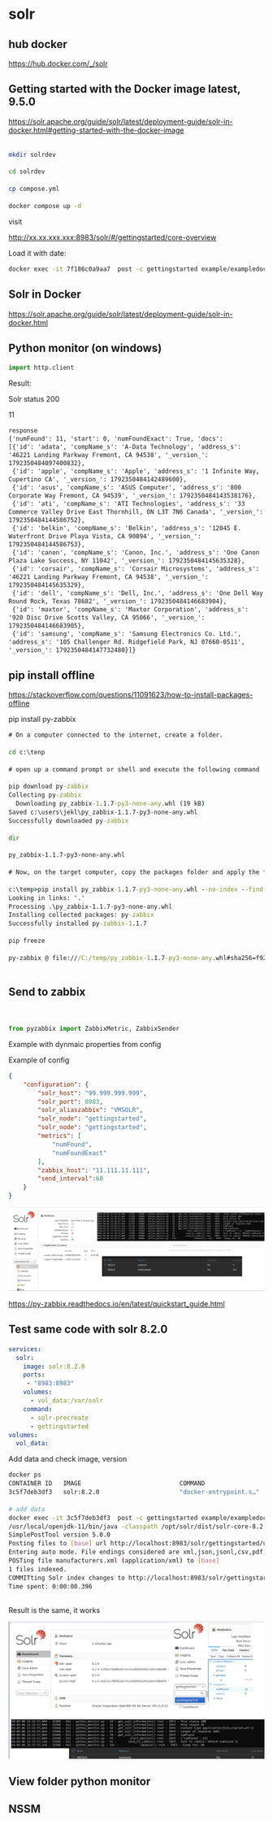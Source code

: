 # solr

## hub docker

https://hub.docker.com/_/solr

## Getting started with the Docker image latest, 9.5.0

https://solr.apache.org/guide/solr/latest/deployment-guide/solr-in-docker.html#getting-started-with-the-docker-image

```bash

mkdir solrdev

cd solrdev

cp compose.yml

docker compose up -d


```

visit

http://xx.xx.xxx.xxx:8983/solr/#/gettingstarted/core-overview

Load it with date:


```bash
docker exec -it 7f186c0a9aa7  post -c gettingstarted example/exampledocs/manufacturers.xml
```

## Solr in Docker

https://solr.apache.org/guide/solr/latest/deployment-guide/solr-in-docker.html

## Python monitor (on windows)

```py
import http.client

```
Result:

Solr status 200

11

```log
response
{'numFound': 11, 'start': 0, 'numFoundExact': True, 'docs': 
[{'id': 'adata', 'compName_s': 'A-Data Technology', 'address_s': '46221 Landing Parkway Fremont, CA 94538', '_version_': 1792350484097400832},
 {'id': 'apple', 'compName_s': 'Apple', 'address_s': '1 Infinite Way, Cupertino CA', '_version_': 1792350484142489600}, 
 {'id': 'asus', 'compName_s': 'ASUS Computer', 'address_s': '800 Corporate Way Fremont, CA 94539', '_version_': 1792350484143538176},
 {'id': 'ati', 'compName_s': 'ATI Technologies', 'address_s': '33 Commerce Valley Drive East Thornhill, ON L3T 7N6 Canada', '_version_': 1792350484144586752}, 
 {'id': 'belkin', 'compName_s': 'Belkin', 'address_s': '12045 E. Waterfront Drive Playa Vista, CA 90094', '_version_': 1792350484144586753}, 
 {'id': 'canon', 'compName_s': 'Canon, Inc.', 'address_s': 'One Canon Plaza Lake Success, NY 11042', '_version_': 1792350484145635328}, 
 {'id': 'corsair', 'compName_s': 'Corsair Microsystems', 'address_s': '46221 Landing Parkway Fremont, CA 94538', '_version_': 1792350484145635329},
 {'id': 'dell', 'compName_s': 'Dell, Inc.', 'address_s': 'One Dell Way Round Rock, Texas 78682', '_version_': 1792350484146683904},
 {'id': 'maxtor', 'compName_s': 'Maxtor Corporation', 'address_s': '920 Disc Drive Scotts Valley, CA 95066', '_version_': 1792350484146683905},
 {'id': 'samsung', 'compName_s': 'Samsung Electronics Co. Ltd.', 'address_s': '105 Challenger Rd. Ridgefield Park, NJ 07660-0511', '_version_': 1792350484147732480}]}

```


## pip install offline

https://stackoverflow.com/questions/11091623/how-to-install-packages-offline

pip install py-zabbix

```cmd
# On a computer connected to the internet, create a folder.

cd c:\tenp

# open up a command prompt or shell and execute the following command

pip download py-zabbix
Collecting py-zabbix
  Downloading py_zabbix-1.1.7-py3-none-any.whl (19 kB)
Saved c:\users\jekl\py_zabbix-1.1.7-py3-none-any.whl
Successfully downloaded py-zabbix

dir

py_zabbix-1.1.7-py3-none-any.whl

# Now, on the target computer, copy the packages folder and apply the following command

c:\temp>pip install py_zabbix-1.1.7-py3-none-any.whl --no-index --find-links '.'
Looking in links: '.'
Processing .\py_zabbix-1.1.7-py3-none-any.whl
Installing collected packages: py-zabbix
Successfully installed py-zabbix-1.1.7

pip freeze

py-zabbix @ file:///C:/temp/py_zabbix-1.1.7-py3-none-any.whl#sha256=f921abc88298c56f5aab9054815122ca959f8612df88fdc3a240ad2d95e4c282



```

## Send to zabbix

```py


from pyzabbix import ZabbixMetric, ZabbixSender

```

Example  with dynmaic properties from config

Example of config

```json
{
    "configuration": {
        "solr_host": "99.999.999.999",
        "solr_port": 8983,
        "solr_aliaszabbix": "VMSOLR",
        "solr_node": "gettingstarted",
        "solr_node": "gettingstarted",
        "metrics": [
            "numFound",
            "numFoundExact"
        ],
		"zabbix_host": "11.111.11.111",
        "send_interval":60
    }
}
```

![Solr monitor](https://github.com/spawnmarvel/learning-docker/blob/main/images/solr_monitor2.jpg)

https://py-zabbix.readthedocs.io/en/latest/quickstart_guide.html

## Test same code with solr 8.2.0

```yml
services:
  solr:
    image: solr:8.2.0
    ports:
     - "8983:8983"
    volumes:
      - vol_data:/var/solr
    command:
      - solr-precreate
      - gettingstarted
volumes:
  vol_data:
```

Add data and check image, version

```bash
docker ps
CONTAINER ID   IMAGE                           COMMAND                  CREATED          STATUS          PORTS                                                                                            NAMES
3c5f7deb3df3   solr:8.2.0                      "docker-entrypoint.s…"   14 seconds ago   Up 13 seconds   0.0.0.0:8983->8983/tcp, :::8983->8983/tcp                                                        solrdev-solr-1

# add data
docker exec -it 3c5f7deb3df3  post -c gettingstarted example/exampledocs/manufacturers.xml
/usr/local/openjdk-11/bin/java -classpath /opt/solr/dist/solr-core-8.2.0.jar -Dauto=yes -Dc=gettingstarted -Ddata=files org.apache.solr.util.SimplePostTool example/exampledocs/manufacturers.xml
SimplePostTool version 5.0.0
Posting files to [base] url http://localhost:8983/solr/gettingstarted/update...
Entering auto mode. File endings considered are xml,json,jsonl,csv,pdf,doc,docx,ppt,pptx,xls,xlsx,odt,odp,ods,ott,otp,ots,rtf,htm,html,txt,log
POSTing file manufacturers.xml (application/xml) to [base]
1 files indexed.
COMMITting Solr index changes to http://localhost:8983/solr/gettingstarted/update...
Time spent: 0:00:00.396



```

Result is the same, it works

![Solr monitor 8.2.0](https://github.com/spawnmarvel/learning-docker/blob/main/images/solr_monitor3.jpg)


## View folder python monitor


## NSSM







